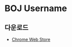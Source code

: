 # BOJ Username

## 다운로드
- [Chrome Web Store](https://chromewebstore.google.com/detail/boj-username/ilndfodbflkgocghaelkfnhildkaacoe)
